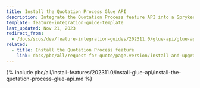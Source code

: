 ```yaml
---
title: Install the Quotation Process Glue API
description: Integrate the Quotation Process feature API into a Spryker project
template: feature-integration-guide-template
last_updated: Nov 21, 2023
redirect_from:
  - /docs/scos/dev/feature-integration-guides/202311.0/glue-api/glue-api-quotation-process-feature-integration.html
related:
  - title: Install the Quotation Process feature
    link: docs/pbc/all/request-for-quote/page.version/install-and-upgrade/install-features/install-the-quotation-process-feature.html
---
```


{% include pbc/all/install-features/202311.0/install-glue-api/install-the-quotation-process-glue-api.md %} <!-- To edit, see /_includes/pbc/all/install-features/202311.0/install-glue-api/install-the-quotation-process-glue-api.md -->
